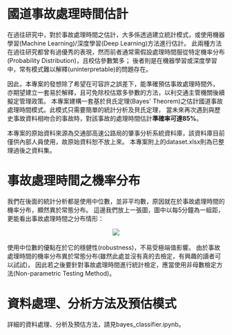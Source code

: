 # 國道事故處理時間估計
在過往研究中，對於事故處理時間之估計，大多係透過建立統計模式，或使用機器學習(Machine Learning)/深度學習(Deep Learning)方法進行估計。
此兩種方法在過往研究都曾有過優秀的表現，然而前者通常需假設處理時間服從特定機率分布(Probability Distribution)，且校估參數繁多；
後者則是在機器學習或深度學習中，常有模式難以解釋(uninterpretable)的問題存在。

因此，本專案的發想除了希望在可容許之誤差下，能準確預估事故處理時間外，
亦期望建立一套易於解釋，且可免除校估眾多參數的方法，以利交通主管機關後續擬定管理政策。
本專案建構一套基於貝氏定理(Bayes' Theorem)之估計國道事故處理時間模式。此模式只需要簡單的統計分析及貝氏定理，
當未來再次遇到與歷史事故資料相吻合的事故時，對該事故的處理時間估計**準確率可達85%**。

本專案的原始資料來源為交通部高速公路局的肇事分析系統資料庫，該資料庫目前僅供內部人員使用，故原始資料恕不放上來。
本專案附上的dataset.xlsx則為已整理過後之資料集。

# 事故處理時間之機率分布
我們在後面的統計分析都是使用中位數，並非平均數，原因就在於事故處理時間的機率分布，顯然異於常態分布。
這邊我們放上一張圖，圖中以每5分鐘為一組距，更能看出事故處理時間之分布情形：
<div align="center">
<img src="https://user-images.githubusercontent.com/81426493/236681339-93f5b32e-c8dd-4233-834e-57f274116ba0.png">
</div>
<br>
使用中位數的優點在於它的穩健性(robustness)，不易受極端值影響。
由於事故處理時間的機率分布異於常態分布(雖然此處並沒有真的去檢定，有興趣的讀者可以試試)，
因此若之後要針對事故處理時間進行統計檢定，應當使用非母數檢定方法(Non-parametric Testing Method)。


# 資料處理、分析方法及預估模式
詳細的資料處理、分析及預估方法，請見bayes_classifier.ipynb。
